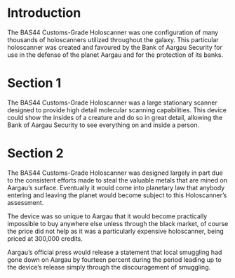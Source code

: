# Introduction

The BAS44 Customs-Grade Holoscanner was one configuration of many thousands of holoscanners utilized throughout the galaxy.
This particular holoscanner was created and favoured by the Bank of Aargau Security for use in the defense of the planet Aargau and for the protection of its banks.

# Section 1

The BAS44 Customs-Grade Holoscanner was a large stationary scanner designed to provide high detail molecular scanning capabilities.
This device could show the insides of a creature and do so in great detail, allowing the Bank of Aargau Security to see everything on and inside a person.

# Section 2

The BAS44 Customs-Grade Holoscanner was designed largely in part due to the consistent efforts made to steal the valuable metals that are mined on Aargau’s surface.
Eventually it would come into planetary law that anybody entering and leaving the planet would become subject to this Holoscanner’s assessment.

The device was so unique to Aargau that it would become practically impossible to buy anywhere else unless through the black market, of course the price did not help as it was a particularly expensive holoscanner, being priced at 300,000 credits.

Aargau’s official press would release a statement that local smuggling had gone down on Aargau by fourteen percent during the period leading up to the device’s release simply through the discouragement of smuggling.
